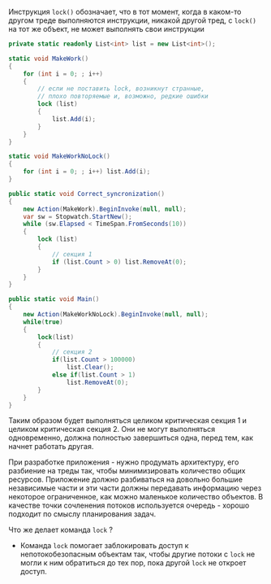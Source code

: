 Инструкция `lock()` обозначает, что в тот момент, когда в каком-то другом треде выполняются инструкции, никакой другой тред, с `lock()` на тот же объект, не может выполнять свои инструкции

```c#
private static readonly List<int> list = new List<int>();

static void MakeWork()
{
    for (int i = 0; ; i++)
    {
        // если не поставить lock, возникнут странные,
        // плохо повторяемые и, возможно, редкие ошибки
        lock (list)
        {
            list.Add(i);
        }
    }
}

static void MakeWorkNoLock()
{
    for (int i = 0; ; i++) list.Add(i);
}

public static void Correct_syncronization()
{
    new Action(MakeWork).BeginInvoke(null, null);
    var sw = Stopwatch.StartNew();
    while (sw.Elapsed < TimeSpan.FromSeconds(10))
    {
        lock (list)
        {
	        // секция 1
            if (list.Count > 0) list.RemoveAt(0);
        }
    }
}

public static void Main()
{
    new Action(MakeWorkNoLock).BeginInvoke(null, null);
    while(true)
    {
	    lock(list)
	    {
		    // секция 2
		    if(list.Count > 100000) 
			    list.Clear();
			else if(list.Count > 1)
				list.RemoveAt(0);
	    }
    }
}
```

Таким образом будет выполняться целиком критическая секция 1 и целиком критическая секция 2. Они не могут выполняться одновременно, должна полностью завершиться одна, перед тем, как начнет работать другая. 

При разработке приложения - нужно продумать архитектуру, его разбиение на треды так, чтобы минимизировать количество общих ресурсов. Приложение должно разбиваться на довольно большие независимые части и эти части должны передавать информацию через некоторое ограниченное, как можно маленькое количество объектов.
В качестве точки сочленения потоков используется очередь - хорошо подходит по смыслу планирования задач.


Что же делает команда `lock` ?
- Команда `lock` помогает заблокировать доступ к непотокобезопасным объектам так, чтобы другие потоки с `lock` не могли к ним обратиться до тех пор, пока другой `lock` не откроет доступ. 